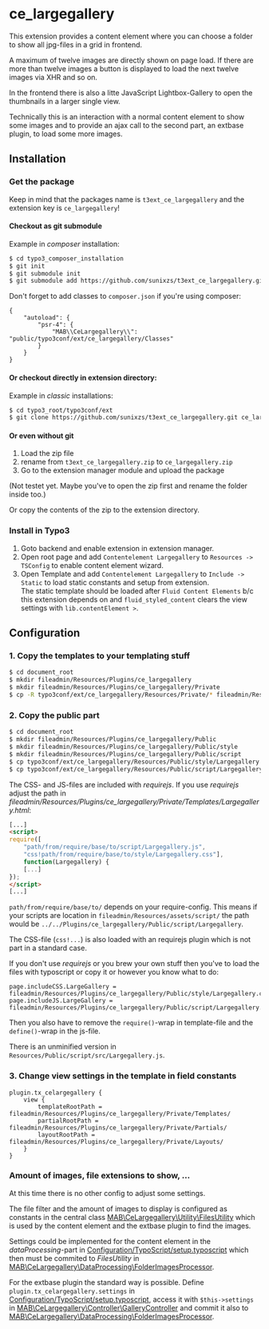 # ce_largegallery

This extension provides a content element where you can choose a folder to show all jpg-files in a grid in frontend.

A maximum of twelve images are directly shown on page load. If there are more than twelve images a button is displayed to load the next twelve images via XHR and so on.

In the frontend there is also a litte JavaScript Lightbox-Gallery to open the thumbnails in a larger single view.

Technically this is an interaction with a normal content element to show some images and to provide an ajax call to the second part, an extbase plugin, to load some more images.

## Installation

### Get the package

Keep in mind that the packages name is `t3ext_ce_largegallery` and the extension key is `ce_largegallery`!

#### Checkout as git submodule

Example in _composer_ installation:

``` bash
$ cd typo3_composer_installation
$ git init
$ git submodule init
$ git submodule add https://github.com/sunixzs/t3ext_ce_largegallery.git public/typo3conf/ext/ce_largegallery
```

Don't forget to add classes to `composer.json` if you're using composer:

```
{
    "autoload": {
        "psr-4": {
            "MAB\\CeLargegallery\\": "public/typo3conf/ext/ce_largegallery/Classes"
        }
    }
}
```

#### Or checkout directly in extension directory:

Example in _classic_ installations:

``` bash
$ cd typo3_root/typo3conf/ext
$ git clone https://github.com/sunixzs/t3ext_ce_largegallery.git ce_largegallery
```

#### Or even without git

1. Load the zip file
1. rename from `t3ext_ce_largegallery.zip` to `ce_largegallery.zip`
1. Go to the extension manager module and upload the package

(Not testet yet. Maybe you've to open the zip first and rename the folder inside too.)

Or copy the contents of the zip to the extension directory.

### Install in Typo3

1. Goto backend and enable extension in extension manager.
1. Open root page and add `Contentelement Largegallery` to `Resources -> TSConfig` to enable content element wizard.
1. Open Template and add `Contentelement Largegallery` to `Include -> Static` to load static constants and setup from extension.  
The static template should be loaded after `Fluid Content Elements` b/c this extension depends on and `fluid_styled_content` clears the view settings with `lib.contentElement >`.

## Configuration

### 1. Copy the templates to your templating stuff

``` bash
$ cd document_root
$ mkdir fileadmin/Resources/Plugins/ce_largegallery
$ mkdir fileadmin/Resources/Plugins/ce_largegallery/Private
$ cp -R typo3conf/ext/ce_largegallery/Resources/Private/* fileadmin/Resources/Plugins/ce_largegallery/Private/
```

### 2. Copy the public part

``` bash
$ cd document_root
$ mkdir fileadmin/Resources/Plugins/ce_largegallery/Public
$ mkdir fileadmin/Resources/Plugins/ce_largegallery/Public/style
$ mkdir fileadmin/Resources/Plugins/ce_largegallery/Public/script
$ cp typo3conf/ext/ce_largegallery/Resources/Public/style/Largegallery.css fileadmin/Resources/Plugins/ce_largegallery/Public/style/
$ cp typo3conf/ext/ce_largegallery/Resources/Public/script/Largegallery.js fileadmin/Resources/Plugins/ce_largegallery/Public/script/
```

The CSS- and JS-files are included with _requirejs_. If you use _requirejs_ adjust the path in _fileadmin/Resources/Plugins/ce_largegallery/Private/Templates/Largegallery.html_:

``` html
[...]
<script>
require([
    "path/from/require/base/to/script/Largegallery.js",
    "css!path/from/require/base/to/style/Largegallery.css"],
    function(Largegallery) {
    [...]
});
</script>
[...]
```

`path/from/require/base/to/` depends on your require-config. This means if your scripts are location in `fileadmin/Resources/assets/script/` the path would be `../../Plugins/ce_largegallery/Public/script/Largegallery`.

The CSS-file (`css!...`) is also loaded with an requirejs plugin which is not part in a standard case.

If you don't use _requirejs_ or you brew your own stuff then you've to load the files with typoscript or copy it or however you know what to do:

``` typoscript
page.includeCSS.LargeGallery = fileadmin/Resources/Plugins/ce_largegallery/Public/style/Largegallery.css
page.includeJS.LargeGallery = fileadmin/Resources/Plugins/ce_largegallery/Public/script/Largegallery.js
```

Then you also have to remove the `require()`-wrap in template-file and the `define()`-wrap in the js-file.

There is an unminified version in `Resources/Public/script/src/Largegallery.js`.

### 3. Change view settings in the template in field constants

``` typoscript
plugin.tx_celargegallery {
    view {
        templateRootPath = fileadmin/Resources/Plugins/ce_largegallery/Private/Templates/
        partialRootPath = fileadmin/Resources/Plugins/ce_largegallery/Private/Partials/
        layoutRootPath = fileadmin/Resources/Plugins/ce_largegallery/Private/Layouts/
    }
}
```

### Amount of images, file extensions to show, ...

At this time there is no other config to adjust some settings.

The file filter and the amount of images to display is configured as constants in the central class [MAB\CeLargegallery\Utility\FilesUtility](Classes/Utility/FilesUtility.php) which is used by the content element and the extbase plugin to find the images.

Settings could be implemented for the content element in the _dataProcessing_-part in [Configuration/TypoScript/setup.typoscript](Configuration/TypoScript/setup.typoscript) which then must be commited to _FilesUtility_ in [MAB\CeLargegallery\DataProcessing\FolderImagesProcessor](Classes/DataProcessing/FolderImagesProcessor.php).

For the extbase plugin the standard way is possible. Define `plugin.tx_celargegallery.settings` in [Configuration/TypoScript/setup.typoscript](Configuration/TypoScript/setup.typoscript), access it with `$this->settings` in [MAB\CeLargegallery\Controller\GalleryController](Classes/Controller/GalleryController.php) and commit it also to [MAB\CeLargegallery\DataProcessing\FolderImagesProcessor](Classes/DataProcessing/FolderImagesProcessor.php).